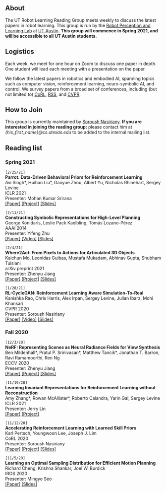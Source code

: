 ## About
The UT Robot Learning Reading Group meets weekly to discuss the latest papers in robot learning.
This group is run by the [Robot Perception and Learning Lab](https://www.cs.utexas.edu/~yukez/lab/) at [UT Austin](https://www.utexas.edu/).
**This group will commence in Spring 2021, and will be accessible to all UT Austin students.**

## Logistics
Each week, we meet for one hour on Zoom to discuss one paper in depth.
One student will lead each meeting with a presentation on the paper.

We follow the latest papers in robotics and embodied AI, spanning topics such as computer vision, reinforcement learning, neuro-symbolic AI, and control.
We survey papers from a broad set of conferences, including (but not limited to)
[CoRL](https://www.robot-learning.org/), [RSS](https://roboticsconference.org/), and [CVPR](http://cvpr2020.thecvf.com/).

## How to Join
This group is currently maintained by [Soroush Nasiriany](http://snasiriany.me/).
**If you are interested in joining the reading group:**
please contact him at *{his_first_name}@cs.utexas.edu* to be added to the internal mailing list.

## Reading list

### Spring 2021
``[2/25/21]``  
**Parrot: Data-Driven Behavioral Priors for Reinforcement Learning**  
Avi Singh\*, Huihan Liu\*, Gaoyue Zhou, Albert Yu, Nicholas Rhinehart, Sergey Levine   
ICLR 2021  
Presenter: Mohan Kumar Srirana  
[[Paper]](https://arxiv.org/abs/2011.10024)
[[Project]](https://sites.google.com/view/parrot-rl)
[[Slides]](https://drive.google.com/file/d/1kw-GVTWV0pg5WEtfE6KPkUn7zttHnNMB/view?usp=sharing)

``[2/11/21]``  
**Constructing Symbolic Representations for High-Level Planning**  
George Konidaris, Leslie Pack Kaelbling, Tomás Lozano-Pérez   
AAAI 2014  
Presenter: Yifeng Zhu  
[[Paper]](https://users.cs.duke.edu/~gdk/pubs/orig_sym_aaai.pdf)
[[Video]](https://youtu.be/lY4PKBqp9ZM)
[[Slides]](https://docs.google.com/presentation/d/1r9_izCVJbCKBS1a8MHetweFH0FfWED3MTLn7UY2Lz0M/edit?usp=sharing)

``[2/4/21]``  
**Where2Act: From Pixels to Actions for Articulated 3D Objects**  
Kaichun Mo, Leonidas Guibas, Mustafa Mukadam, Abhinav Gupta, Shubham Tulsiani   
arXiv preprint 2021  
Presenter: Zhenyu Jiang  
[[Paper]](https://arxiv.org/abs/2101.02692)
[[Project]](https://cs.stanford.edu/~kaichun/where2act/)
[[Slides]](https://drive.google.com/file/d/1AEaS24hwPnYxfiVqHQRv1TbYyg_qTo7G/view?usp=sharing)

``[1/28/21]``  
**RL-CycleGAN: Reinforcement Learning Aware Simulation-To-Real**  
Kanishka Rao, Chris Harris, Alex Irpan, Sergey Levine, Julian Ibarz, Mohi Khansari  
CVPR 2020  
Presenter: Soroush Nasiriany  
[[Paper]](https://arxiv.org/abs/2006.09001)
[[Video]](https://youtu.be/uL9ni2tpZnU)
[[Slides]](https://drive.google.com/file/d/1UcYf10ZUYRvAYA7wAUXawpuU96iyA-ap/view?usp=sharing)

### Fall 2020
``[12/3/20]``  
**NeRF: Representing Scenes as Neural Radiance Fields for View Synthesis**  
Ben Mildenhall\*, Pratul P. Srinivasan\*, Matthew Tancik\*, Jonathan T. Barron, Ravi Ramamoorthi, Ren Ng  
ECCV 2020  
Presenter: Zhenyu Jiang  
[[Paper]](https://arxiv.org/abs/2003.08934)
[[Project]](https://www.matthewtancik.com/nerf)
[[Slides]](https://drive.google.com/file/d/1ozPVbhBSsMhFq6_9-oDf_njmp1m0JKvt/view?usp=sharing)

``[11/19/20]``  
**Learning Invariant Representations for Reinforcement Learning without Reconstruction**  
Amy Zhang\*, Rowan McAllister\*, Roberto Calandra, Yarin Gal, Sergey Levine  
ICLR 2021  
Presenter: Jerry Lin  
[[Paper]](https://arxiv.org/abs/2006.10742)
[[Project]](https://sites.google.com/view/deepbisim4control)

``[11/12/20]``  
**Accelerating Reinforcement Learning with Learned Skill Priors**  
Karl Pertsch, Youngwoon Lee, Joseph J. Lim  
CoRL 2020  
Presenter: Soroush Nasiriany  
[[Paper]](https://arxiv.org/abs/2010.11944)
[[Project]](https://clvrai.github.io/spirl/)
[[Slides]](https://docs.google.com/presentation/d/1lsEa7M3EWZBh0RLZkEFCCdlyx281NHRSjNys37qB7PM/edit?usp=sharing)

``[11/5/20]``  
**Learning an Optimal Sampling Distribution for Efficient Motion Planning**  
Richard Cheng, Krishna Shankar, Joel W. Burdick  
IROS 2020  
Presenter: Mingyo Seo  
[[Paper]](http://ras.papercept.net/images/temp/IROS/files/1807.pdf)
[[Slides]](https://drive.google.com/file/d/1FUtA_GM6vTdnqZfEwHkqTwoMmnITp-iP/view?usp=sharing)
